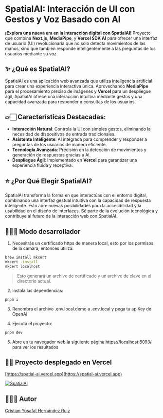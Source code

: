 # **SpatialAI: Interacción de UI con Gestos y Voz Basado con AI**

**¡Explora una nueva era en la interacción digital con SpatialAI!** Proyecto que combina **Next.js**, **MediaPipe**, y **Vercel SDK AI** para ofrecer una interfaz de usuario (UI) revolucionaria que no solo detecta movimientos de las manos, sino que también responde inteligentemente a las preguntas de los usuarios mediante su voz.

## **✨ ¿Qué es SpatialAI?**

SpatialAI es una aplicación web avanzada que utiliza inteligencia artificial para crear una experiencia interactiva única. Aprovechando **MediaPipe** para el procesamiento preciso de imágenes y **Vercel** para un despliegue ágil, SpatialAI ofrece una interacción intuitiva mediante gestos y una capacidad avanzada para responder a consultas de los usuarios.

## **👉🏻 Características Destacadas:**

- **Interacción Natural**: Controla la UI con simples gestos, eliminando la necesidad de dispositivos de entrada tradicionales.
- **Asistente Inteligente**: AI integrada para comprender y responder a preguntas de los usuarios de manera eficiente.
- **Tecnología Avanzada**: Precisión en la detección de movimientos y generación de respuestas gracias a AI.
- **Despliegue Ágil**: Implementado en **Vercel** para garantizar una experiencia fluida y receptiva.

## **⭐ ¿Por Qué Elegir SpatialAI?**

SpatialAI transforma la forma en que interactúas con el entorno digital, combinando una interfaz gestual intuitiva con la capacidad de respuesta inteligente. Esto abre nuevas posibilidades para la accesibilidad y la usabilidad en el diseño de interfaces. Sé parte de la evolución tecnológica y contribuye al futuro de la interacción web con SpatialAI.

## 👨🏻‍💻 **Modo desarrollador**

1. Necesitrás un certificado https de manera local, esto por los permisos de la cámara, entonces utiliza:

```bash
brew install mkcert
mkcert -install
mkcert localhost
```

> Esto generará un archivo de certificado y un archivo de clave en el directorio actual.

2. Instala las dependencias:
```bash
pnpm i 
```

3. Renombra el archivo .env.local.demo a .env.local y pega tu apiKey de OpenAI

4. Ejecuta el proyecto:
```bash
pnpm dev
```

5. Abre en tu navegador web la siguiente página [https://localhost:8093/](https://localhost:8093/) para ver los resultados

## 🙋🏻 **Proyecto desplegado en Vercel**
[https://spatial-ai.vercel.app](https://spatial-ai.vercel.app)

[![SpatialAI](https://img.youtube.com/vi/ZYfkLEcS9R0/0.jpg)](https://www.youtube.com/watch?v=ZYfkLEcS9R0)

## 👨🏻‍💻 **Autor**

[Cristian Yosafat Hernández Ruiz](https://github.com/blakepro)
